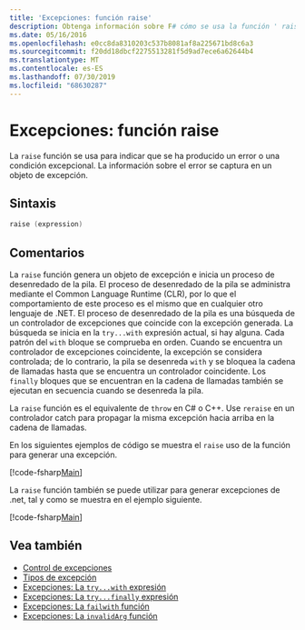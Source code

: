 ```yaml
---
title: 'Excepciones: función raise'
description: Obtenga información sobre F# cómo se usa la función ' raise ' para indicar que se ha producido un error o una condición excepcional.
ms.date: 05/16/2016
ms.openlocfilehash: e0cc8da8310203c537b8081af8a225671bd8c6a3
ms.sourcegitcommit: f20dd18dbcf2275513281f5d9ad7ece6a62644b4
ms.translationtype: MT
ms.contentlocale: es-ES
ms.lasthandoff: 07/30/2019
ms.locfileid: "68630287"
---
```

# <a name="exceptions-the-raise-function"></a>Excepciones: función raise

La `raise` función se usa para indicar que se ha producido un error o una condición excepcional. La información sobre el error se captura en un objeto de excepción.

## <a name="syntax"></a>Sintaxis

```fsharp
raise (expression)
```

## <a name="remarks"></a>Comentarios

La `raise` función genera un objeto de excepción e inicia un proceso de desenredado de la pila. El proceso de desenredado de la pila se administra mediante el Common Language Runtime (CLR), por lo que el comportamiento de este proceso es el mismo que en cualquier otro lenguaje de .NET. El proceso de desenredado de la pila es una búsqueda de un controlador de excepciones que coincide con la excepción generada. La búsqueda se inicia en la `try...with` expresión actual, si hay alguna. Cada patrón del `with` bloque se comprueba en orden. Cuando se encuentra un controlador de excepciones coincidente, la excepción se considera controlada; de lo contrario, la pila se desenreda `with` y se bloquea la cadena de llamadas hasta que se encuentra un controlador coincidente. Los `finally` bloques que se encuentran en la cadena de llamadas también se ejecutan en secuencia cuando se desenreda la pila.

La `raise` función es el equivalente de `throw` en C# o C++. Use `reraise` en un controlador catch para propagar la misma excepción hacia arriba en la cadena de llamadas.

En los siguientes ejemplos de código se muestra el `raise` uso de la función para generar una excepción.

[!code-fsharp[Main](~/samples/snippets/fsharp/lang-ref-2/snippet5801.fs)]

La `raise` función también se puede utilizar para generar excepciones de .net, tal y como se muestra en el ejemplo siguiente.

[!code-fsharp[Main](~/samples/snippets/fsharp/lang-ref-2/snippet5802.fs)]

## <a name="see-also"></a>Vea también

- [Control de excepciones](index.md)
- [Tipos de excepción](exception-types.md)
- [Excepciones: La `try...with` expresión](the-try-with-expression.md)
- [Excepciones: La `try...finally` expresión](the-try-finally-expression.md)
- [Excepciones: La `failwith` función](the-failwith-function.md)
- [Excepciones: La `invalidArg` función](the-invalidArg-function.md)
